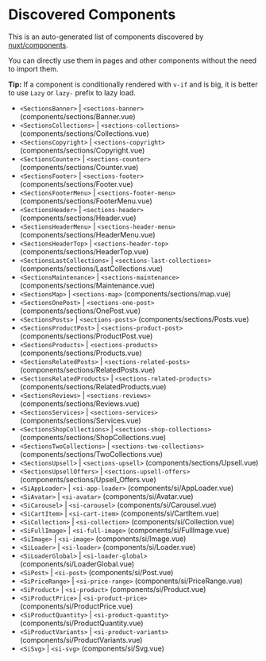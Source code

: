 # Discovered Components

This is an auto-generated list of components discovered by [nuxt/components](https://github.com/nuxt/components).

You can directly use them in pages and other components without the need to import them.

**Tip:** If a component is conditionally rendered with `v-if` and is big, it is better to use `Lazy` or `lazy-` prefix to lazy load.

- `<SectionsBanner>` | `<sections-banner>` (components/sections/Banner.vue)
- `<SectionsCollections>` | `<sections-collections>` (components/sections/Collections.vue)
- `<SectionsCopyright>` | `<sections-copyright>` (components/sections/Copyright.vue)
- `<SectionsCounter>` | `<sections-counter>` (components/sections/Counter.vue)
- `<SectionsFooter>` | `<sections-footer>` (components/sections/Footer.vue)
- `<SectionsFooterMenu>` | `<sections-footer-menu>` (components/sections/FooterMenu.vue)
- `<SectionsHeader>` | `<sections-header>` (components/sections/Header.vue)
- `<SectionsHeaderMenu>` | `<sections-header-menu>` (components/sections/HeaderMenu.vue)
- `<SectionsHeaderTop>` | `<sections-header-top>` (components/sections/HeaderTop.vue)
- `<SectionsLastCollections>` | `<sections-last-collections>` (components/sections/LastCollections.vue)
- `<SectionsMaintenance>` | `<sections-maintenance>` (components/sections/Maintenance.vue)
- `<SectionsMap>` | `<sections-map>` (components/sections/map.vue)
- `<SectionsOnePost>` | `<sections-one-post>` (components/sections/OnePost.vue)
- `<SectionsPosts>` | `<sections-posts>` (components/sections/Posts.vue)
- `<SectionsProductPost>` | `<sections-product-post>` (components/sections/ProductPost.vue)
- `<SectionsProducts>` | `<sections-products>` (components/sections/Products.vue)
- `<SectionsRelatedPosts>` | `<sections-related-posts>` (components/sections/RelatedPosts.vue)
- `<SectionsRelatedProducts>` | `<sections-related-products>` (components/sections/RelatedProducts.vue)
- `<SectionsReviews>` | `<sections-reviews>` (components/sections/Reviews.vue)
- `<SectionsServices>` | `<sections-services>` (components/sections/Services.vue)
- `<SectionsShopCollections>` | `<sections-shop-collections>` (components/sections/ShopCollections.vue)
- `<SectionsTwoCollections>` | `<sections-two-collections>` (components/sections/TwoCollections.vue)
- `<SectionsUpsell>` | `<sections-upsell>` (components/sections/Upsell.vue)
- `<SectionsUpsellOffers>` | `<sections-upsell-offers>` (components/sections/Upsell_Offers.vue)
- `<SiAppLoader>` | `<si-app-loader>` (components/si/AppLoader.vue)
- `<SiAvatar>` | `<si-avatar>` (components/si/Avatar.vue)
- `<SiCarousel>` | `<si-carousel>` (components/si/Carousel.vue)
- `<SiCartItem>` | `<si-cart-item>` (components/si/CartItem.vue)
- `<SiCollection>` | `<si-collection>` (components/si/Collection.vue)
- `<SiFullImage>` | `<si-full-image>` (components/si/FullImage.vue)
- `<SiImage>` | `<si-image>` (components/si/Image.vue)
- `<SiLoader>` | `<si-loader>` (components/si/Loader.vue)
- `<SiLoaderGlobal>` | `<si-loader-global>` (components/si/LoaderGlobal.vue)
- `<SiPost>` | `<si-post>` (components/si/Post.vue)
- `<SiPriceRange>` | `<si-price-range>` (components/si/PriceRange.vue)
- `<SiProduct>` | `<si-product>` (components/si/Product.vue)
- `<SiProductPrice>` | `<si-product-price>` (components/si/ProductPrice.vue)
- `<SiProductQuantity>` | `<si-product-quantity>` (components/si/ProductQuantity.vue)
- `<SiProductVariants>` | `<si-product-variants>` (components/si/ProductVariants.vue)
- `<SiSvg>` | `<si-svg>` (components/si/Svg.vue)

